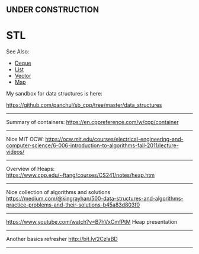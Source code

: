 

## UNDER CONSTRUCTION

# STL

See Also:
  - [Deque](Deque.md) 
  - [List](List.md) 
  - [Vector](Vector.md) 
  - [Map](Map.md) 

My sandbox for data structures is here:

https://github.com/panchul/sb_cpp/tree/master/data_structures


---

Summary of containers:
https://en.cppreference.com/w/cpp/container

---

Nice MIT OCW:
https://ocw.mit.edu/courses/electrical-engineering-and-computer-science/6-006-introduction-to-algorithms-fall-2011/lecture-videos/

---

Overview of Heaps: 
https://www.cpp.edu/~ftang/courses/CS241/notes/heap.htm

---

Nice collection of algorithms and solutions
https://medium.com/@kingrayhan/500-data-structures-and-algorithms-practice-problems-and-their-solutions-b45a83d803f0

---

https://www.youtube.com/watch?v=B7hVxCmfPtM Heap presentation

---

Another basics refresher 
http://bit.ly/2CzlaBD

---

